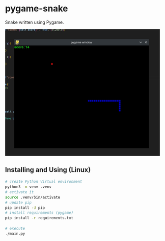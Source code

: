 # pygame-snake
Snake written using Pygame.

![Example of the game running](img/game_running.jpg)

## Installing and Using (Linux)
```sh
# create Python Virtual environment
python3 -m venv .venv
# activate it
source .venv/bin/activate
# update pip
pip install -U pip
# install requirements (pygame)
pip install -r requirements.txt

# execute
./main.py
```
